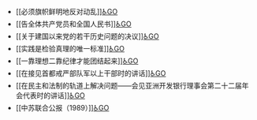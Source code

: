 - [[必须旗帜鲜明地反对动乱]][♿GO](https://github.com/FourteenD/Note/blob/main/自考/资料/KM01-中国近现代史纲要/05-中国近现代历史文献选集/1976-1989/必须旗帜鲜明地反对动乱.md)
- [[告全体共产党员和全国人民书]][♿GO](https://github.com/FourteenD/Note/blob/main/自考/资料/KM01-中国近现代史纲要/05-中国近现代历史文献选集/1976-1989/告全体共产党员和全国人民书.md)
- [[关于建国以来党的若干历史问题的决议]][♿GO](https://github.com/FourteenD/Note/blob/main/自考/资料/KM01-中国近现代史纲要/05-中国近现代历史文献选集/1976-1989/关于建国以来党的若干历史问题的决议.md)
- [[实践是检验真理的唯一标准]][♿GO](https://github.com/FourteenD/Note/blob/main/自考/资料/KM01-中国近现代史纲要/05-中国近现代历史文献选集/1976-1989/实践是检验真理的唯一标准.md)
- [[一靠理想二靠纪律才能团结起来]][♿GO](https://github.com/FourteenD/Note/blob/main/自考/资料/KM01-中国近现代史纲要/05-中国近现代历史文献选集/1976-1989/一靠理想二靠纪律才能团结起来.md)
- [[在接见首都戒严部队军以上干部时的讲话]][♿GO](https://github.com/FourteenD/Note/blob/main/自考/资料/KM01-中国近现代史纲要/05-中国近现代历史文献选集/1976-1989/在接见首都戒严部队军以上干部时的讲话.md)
- [[在民主和法制的轨道上解决问题——会见亚洲开发银行理事会第二十二届年会代表时的讲话]][♿GO](https://github.com/FourteenD/Note/blob/main/自考/资料/KM01-中国近现代史纲要/05-中国近现代历史文献选集/1976-1989/在民主和法制的轨道上解决问题——会见亚洲开发银行理事会第二十二届年会代表时的讲话.md)
- [[中苏联合公报（1989）]][♿GO](https://github.com/FourteenD/Note/blob/main/自考/资料/KM01-中国近现代史纲要/05-中国近现代历史文献选集/1976-1989/中苏联合公报（1989）.md)
